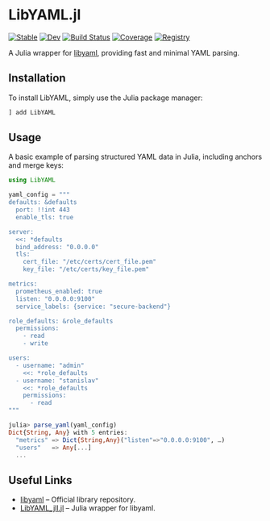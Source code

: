 # LibYAML.jl

[![Stable](https://img.shields.io/badge/docs-stable-blue.svg)](https://bhftbootcamp.github.io/LibYAML.jl/stable/)
[![Dev](https://img.shields.io/badge/docs-dev-blue.svg)](https://bhftbootcamp.github.io/LibYAML.jl/dev/)
[![Build Status](https://github.com/bhftbootcamp/LibYAML.jl/actions/workflows/CI.yml/badge.svg?branch=master)](https://github.com/bhftbootcamp/LibYAML.jl/actions/workflows/CI.yml?query=branch%3Amaster)
[![Coverage](https://codecov.io/gh/bhftbootcamp/LibYAML.jl/branch/master/graph/badge.svg)](https://codecov.io/gh/bhftbootcamp/LibYAML.jl)
[![Registry](https://img.shields.io/badge/registry-General-4063d8)](https://github.com/JuliaRegistries/General)

A Julia wrapper for [libyaml](https://github.com/yaml/libyaml), providing fast and minimal YAML parsing.

## Installation

To install LibYAML, simply use the Julia package manager:

```julia
] add LibYAML
```

## Usage

A basic example of parsing structured YAML data in Julia, including anchors and merge keys:

```julia
using LibYAML

yaml_config = """
defaults: &defaults
  port: !!int 443
  enable_tls: true

server:
  <<: *defaults
  bind_address: "0.0.0.0"
  tls:
    cert_file: "/etc/certs/cert_file.pem"
    key_file: "/etc/certs/key_file.pem"

metrics:
  prometheus_enabled: true
  listen: "0.0.0.0:9100"
  service_labels: {service: "secure-backend"}

role_defaults: &role_defaults
  permissions:
    - read
    - write

users:
  - username: "admin"
    <<: *role_defaults
  - username: "stanislav"
    <<: *role_defaults
    permissions:
      - read
"""

julia> parse_yaml(yaml_config)
Dict{String, Any} with 5 entries:
  "metrics" => Dict{String,Any}("listen"=>"0.0.0.0:9100", …)
  "users"   => Any[...]
  ...
```

## Useful Links

- [libyaml](https://github.com/yaml/libyaml) – Official library repository.  
- [LibYAML_jll.jl](https://github.com/JuliaBinaryWrappers/LibYAML_jll.jl) – Julia wrapper for libyaml.

